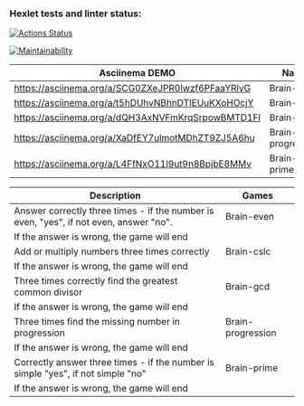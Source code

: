 ### Hexlet tests and linter status:
[![Actions Status](https://github.com/AntonLysachev/python-project-49/workflows/hexlet-check/badge.svg)](https://github.com/AntonLysachev/python-project-49/actions)

[![Maintainability](https://api.codeclimate.com/v1/badges/75f94e09cbcde3ded791/maintainability)](https://codeclimate.com/github/AntonLysachev/python-project-49/maintainability)


| Asciinema DEMO                                                              | Name                                                    |
|-----------------------------------------------------------------------------|---------------------------------------------------------|
| https://asciinema.org/a/SCG0ZXeJPR0lwzf6PFaaYRlvG                           | Brain-even                                              |
| https://asciinema.org/a/t5hDUhvNBhnDTIEUuKXoHOcjY                           | Brain-cslc                                              |
| https://asciinema.org/a/dQH3AxNVFmKrqSrpowBMTD1Fl                           | Brain-gcd                                               |
| https://asciinema.org/a/XaDfEY7ulmotMDhZT9ZJ5A6hu                           | Brain-progression                                       |
| https://asciinema.org/a/L4FfNxO11l9ut9n8BpjbE8MMv                           | Brain-prime                                             |

| Description                                                                           | Games                                         |
|---------------------------------------------------------------------------------------|-----------------------------------------------|
| Answer correctly three times - if the number is even, "yes", if not even, answer "no".| Brain-even                                    |
| If the answer is wrong, the game will end                                             |                                               |
| Add or multiply numbers three times correctly                                         | Brain-cslc                                    |
| If the answer is wrong, the game will end                                             |                                               |
| Three times correctly find the greatest common divisor                                | Brain-gcd                                     |
| If the answer is wrong, the game will end                                             |                                               |
| Three times find the missing number in progression                                    | Brain-progression                             |
| If the answer is wrong, the game will end                                             |                                               |
| Correctly answer three times - if the number is simple "yes", if not simple "no"      | Brain-prime                                   |
| If the answer is wrong, the game will end                                             |                                               |